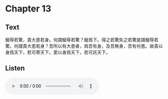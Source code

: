 # Chapter 13

## Text

寵辱若驚，貴大患若身。何謂寵辱若驚？寵爲下。得之若驚失之若驚是謂寵辱若驚。何謂貴大患若身？吾所以有大患者，爲吾有身，及吾無身，吾有何患。故貴以身爲天下，若可寄天下。愛以身爲天下，若可託天下。

## Listen

<audio controls>
  <source src="./generated_audio/daodejing_13.wav" type="audio/wav">
  Your browser does not support the audio element.
</audio>
